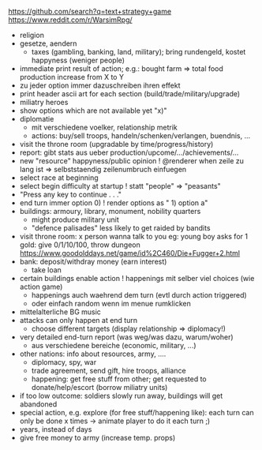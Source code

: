 https://github.com/search?q=text+strategy+game
https://www.reddit.com/r/WarsimRpg/

* religion
* gesetze, aendern
    - taxes (gambling, banking, land, military); bring rundengeld, kostet happyness (weniger people)
* immediate print result of action; e.g.: bought farm => total food production increase from X to Y
* zu jeder option immer dazuschreiben ihren effekt
* print header ascii art for each section (build/trade/military/upgrade)
* miliatry heroes
* show options which are not available yet "x)"
* diplomatie
    * mit verschiedene voelker, relationship metrik
    * actions: buy/sell troops, handeln/schenken/verlangen, buendnis, ...
* visit the throne room (upgradable by time/progress/history)
* report: gibt stats aus ueber production/upcome/.../achievements/...
* new "resource" happyness/public opinion
! @renderer when zeile zu lang ist => selbststaendig zeilenumbruch einfuegen
* select race at beginning
* select begin difficulty at startup
! statt "people" => "peasants"
* "Press any key to continue . . ."
* end turn immer option 0)
! render options as "  1) option a"
* buildings: armoury, library, monument, nobility quarters
    - might produce military unit
    - "defence palisades" less likely to get raided by bandits
* visit throne room: x person wanna talk to you
    eg: young boy asks for 1 gold: give 0/1/10/100, throw dungeon
https://www.goodolddays.net/game/id%2C460/Die+Fugger+2.html
* bank: deposit/withdray money (earn interest)
    - take loan
* certain buildings enable action
! happenings mit selber viel choices (wie action game)
    - happenings auch waehrend dem turn (evtl durch action triggered)
    - oder einfach random wenn im menue rumklicken
* mittelalterliche BG music
* attacks can only happen at end turn
    - choose different targets (display relationship => diplomacy!)
* very detailed end-turn report (was weg/was dazu, warum/woher)
    - aus verschiedene bereiche (economic, military, ...)
* other nations: info about resources, army, ....
    - diplomacy, spy, war
    - trade agreement, send gift, hire troops, alliance
    - happening: get free stuff from other; get requested to donate/help/escort (borrow miliatry units)
* if too low outcome: soldiers slowly run away, buildings will get abandoned
* special action, e.g. explore (for free stuff/happening like): each turn can only be done x times -> animate player to do it each turn ;)
* years, instead of days
* give free money to army (increase temp. props)
